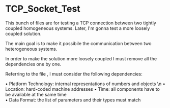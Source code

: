 # TCP_Socket_Test
This bunch of files are for testing a TCP connection between two tightly coupled homogeneous systems. Later, I'm gonna test a more loosely coupled solution. 

The main goal is to make it possibile the communication between two heterogeneous systems.

In order to make the solution more loosely coupled I must remove all the dependencies one by one.

Referring to the file , I must consider the following dependencies:

  • Platform Technology: internal representations of numbers and objects \n
  • Location: hard-coded machine addresses
  • Time: all components have to be available at the same time  
  • Data Format: the list of parameters and their types must match 
  
  

